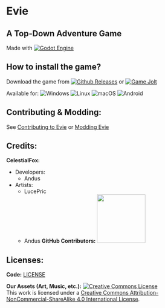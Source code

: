 # Evie
## A Top-Down Adventure Game
Made with [![Godot Engine](https://img.shields.io/badge/Godot-%23FFFFFF.svg?logo=godot-engine)](https://godotengine.org)

## How to install the game?
Download the game from [![Github Releases](https://img.shields.io/badge/Github-000000?logo=github)](https://github.com/CFoxStudio/Evie/releases) or [![Game Jolt](https://img.shields.io/badge/Game%20Jolt-000000?logo=gamejolt)](https://gamejolt.com/games/evie/922690)

Available for: ![Windows](https://custom-icon-badges.demolab.com/badge/Windows-0078D6?logo=windows11&logoColor=white) ![Linux](https://img.shields.io/badge/Linux-FCC624?logo=linux&logoColor=black) ![macOS](https://img.shields.io/badge/macOS-000000?logo=apple&logoColor=F0F0F0) ![Android](https://img.shields.io/badge/Android-3DDC84?logo=android&logoColor=white)

## Contributing & Modding:
See [Contributing to Evie](https://docs.celestial-fox.com/books/contributing-to-evie) or [Modding Evie](https://docs.celestial-fox.com/books/evie-modding)

## Credits:
**CelestialFox:**
- Developers:
  - Andus
- Artists:
  - LucePric
  - Andus
**GitHub Contributors:**
<a href="https://github.com/CFoxStudio/Evie/graphs/contributors"><img src="https://contrib.rocks/image?repo=CFoxStudio/Evie&max=20&columns=12" width=128px /></a>

## Licenses:
**Code:** [LICENSE](https://github.com/CFoxStudio/Evie/blob/main/LICENSE.md)

**Our Assets (Art, Music, etc.):** <a rel="license" href="http://creativecommons.org/licenses/by-nc-sa/4.0/"><img alt="Creative Commons License" style="border-width:0" src="https://licensebuttons.net/l/by-nc-sa/4.0/80x15.png" /></a>
<br/>This work is licensed under a <a rel="license" href="http://creativecommons.org/licenses/by-nc-sa/4.0/">Creative Commons Attribution-NonCommercial-ShareAlike 4.0 International License</a>.
